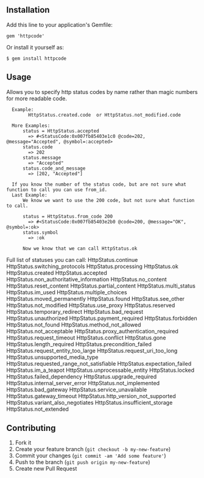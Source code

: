 ## Installation

Add this line to your application's Gemfile:

    gem 'httpcode'

Or install it yourself as:

    $ gem install httpcode

## Usage

Allows you to specify http status codes by name rather than magic numbers for more readable code.

      Example:
            HttpStatus.created.code  or HttpStatus.not_modified.code

      More Examples:
          status = HttpStatus.accepted
            => #<StatusCode:0x007fb85403e1c0 @code=202, @message="Accepted", @symbol=:accepted>
          status.code
            => 202
          status.message
            => "Accepted"
          status.code_and_message
            => [202, "Accepted"]

      If you know the number of the status code, but are not sure what function to call you can use from_id.
      Last Example:
          We know we want to use the 200 code, but not sure what function to call.

          status = HttpStatus.from_code 200
            => #<StatusCode:0x007fb85403e2b0 @code=200, @message="OK", @symbol=:ok>
          status.symbol
            => :ok

          Now we know that we can call HttpStatus.ok

Full list of statuses you can call:
        HttpStatus.continue
        HttpStatus.switching_protocols
        HttpStatus.processing
        HttpStatus.ok
        HttpStatus.created
        HttpStatus.accepted
        HttpStatus.non_authoritative_information
        HttpStatus.no_content
        HttpStatus.reset_content
        HttpStatus.partial_content
        HttpStatus.multi_status
        HttpStatus.im_used
        HttpStatus.multiple_choices
        HttpStatus.moved_permanently
        HttpStatus.found
        HttpStatus.see_other
        HttpStatus.not_modified
        HttpStatus.use_proxy
        HttpStatus.reserved
        HttpStatus.temporary_redirect
        HttpStatus.bad_request
        HttpStatus.unauthorized
        HttpStatus.payment_required
        HttpStatus.forbidden
        HttpStatus.not_found
        HttpStatus.method_not_allowed
        HttpStatus.not_acceptable
        HttpStatus.proxy_authentication_required
        HttpStatus.request_timeout
        HttpStatus.conflict
        HttpStatus.gone
        HttpStatus.length_required
        HttpStatus.precondition_failed
        HttpStatus.request_entity_too_large
        HttpStatus.request_uri_too_long
        HttpStatus.unsupported_media_type
        HttpStatus.requested_range_not_satisfiable
        HttpStatus.expectation_failed
        HttpStatus.im_a_teapot
        HttpStatus.unprocessable_entity
        HttpStatus.locked
        HttpStatus.failed_dependency
        HttpStatus.upgrade_required
        HttpStatus.internal_server_error
        HttpStatus.not_implemented
        HttpStatus.bad_gateway
        HttpStatus.service_unavailable
        HttpStatus.gateway_timeout
        HttpStatus.http_version_not_supported
        HttpStatus.variant_also_negotiates
        HttpStatus.insufficient_storage
        HttpStatus.not_extended




## Contributing

1. Fork it
2. Create your feature branch (`git checkout -b my-new-feature`)
3. Commit your changes (`git commit -am 'Add some feature'`)
4. Push to the branch (`git push origin my-new-feature`)
5. Create new Pull Request
